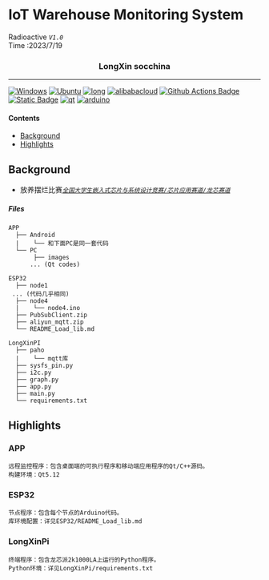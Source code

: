 # IoT Warehouse Monitoring System
Radioactive *`V1.0`*<br>
Time  :2023/7/19

<h3 align="center">LongXin socchina</h3>

---

<a target="_blank" rel="noopener noreferrer" href="https://www.microsoft.com/zh-cn/windows"><img src="https://camo.githubusercontent.com/b44114213a5a462903bd69611bb6846f1dc41fe6f3230bd37c67c3d4eb65f08c/68747470733a2f2f696d672e736869656c64732e696f2f62616467652f2d57696e646f77732d626c61636b3f7374796c653d666c61742d737175617265266c6f676f3d77696e646f7773266c6f676f436f6c6f723d626c7565" alt="Windows" data-canonical-src="https://img.shields.io/badge/-Windows-black?style=flat-square&amp;logo=windows&amp;logoColor=blue" style="max-width: 100%;"></a> <a target="_blank" rel="noopener noreferrer" href="https://ubuntu.com/"><img src="https://camo.githubusercontent.com/9c4bc049e33f41f122342a1714ccf872c34098a9f2c593c33c2322cf0129fa04/68747470733a2f2f696d672e736869656c64732e696f2f62616467652f2d5562756e74752d626c61636b3f7374796c653d666c61742d737175617265266c6f676f3d7562756e7475" alt="Ubuntu" data-canonical-src="https://img.shields.io/badge/-Ubuntu-black?style=flat-square&amp;logo=ubuntu" style="max-width: 100%;"></a> [![long](https://img.shields.io/badge/Loongnix-FF0000?style=flat-square)](https://www.loongson.cn/)
[![alibabacloud](https://img.shields.io/badge/Aliyun-FF6A00?logo=alibabacloud&logoColor=white)](https://iot.aliyun.com/) [![Github Actions Badge](https://img.shields.io/badge/-Git%20-2088FF?style=flat&logo=Git&logoColor=white)](https://git-scm.com/)  [![Static Badge](https://img.shields.io/badge/Conda-Python-0099e5?logo=anaconda&logoColor=44A833)](https://radioactive-jkl.github.io/) [![qt](https://img.shields.io/badge/Qt-C%2B%2B-41CD52?logo=qt&logoColor=white)](https://www.qt.io/zh-cn/) [![arduino](https://img.shields.io/badge/Arduino-ESP32-00878F?logo=arduino&logoColor=white)](https://www.arduino.cc/)

#### Contents

* [Background](#background)
* [Highlights](#highlights)


## Background

* 放养摆烂比赛[*`全国大学生嵌入式芯片与系统设计竞赛/芯片应用赛道/龙芯赛道`*](http://www.socchina.net/)


##### Files
```
APP
  ├── Android
  |    └── 和下面PC是同一套代码
  └── PC
       ├── images
      ... (Qt codes)

ESP32
  ├── node1
 ... (代码几乎相同)
  ├── node4
  |    └── node4.ino
  ├── PubSubClient.zip
  ├── aliyun_mqtt.zip
  └── README_Load_lib.md

LongXinPI
  ├── paho
  |    └── mqtt库
  ├── sysfs_pin.py
  ├── i2c.py
  ├── graph.py
  ├── app.py
  ├── main.py
  └── requirements.txt
```


## Highlights

### APP
```
远程监控程序：包含桌面端的可执行程序和移动端应用程序的Qt/C++源码。
构建环境：Qt5.12
```

### ESP32
```
节点程序：包含每个节点的Arduino代码。
库环境配置：详见ESP32/README_Load_lib.md
```

### LongXinPi
```
终端程序：包含龙芯派2k1000LA上运行的Python程序。
Python环境：详见LongXinPi/requirements.txt
```
